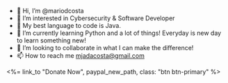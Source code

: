 - 👋 Hi, I’m @mariodcosta
- 👀 I’m interested in Cybersecurity & Software Developer
- 🤙 My best language to code is Java.
- 🌱 I’m currently learning Python and a lot of things! Everyday is new day to learn something new!
- 💞️ I’m looking to collaborate in what I can make the difference!
- 📫 How to reach me mjadacosta@gmail.com

<%= link_to "Donate Now", paypal_new_path, class: "btn btn-primary" %>
<!---
mariodcosta/mariodcosta is a ✨ special ✨ repository because its `README.md` (this file) appears on your GitHub profile.
You can click the Preview link to take a look at your changes.
--->
